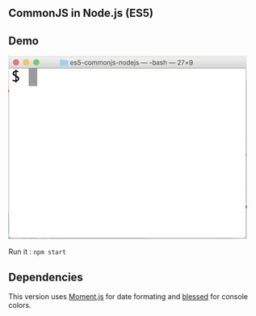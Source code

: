 CommonJS in Node.js (ES5)
-------------------------------

## Demo

![Demo](docs/capture-nodejs.gif "Demo")

Run it : `npm start`

## Dependencies

This version uses [Moment.js](https://momentjs.com/) for date formating and [blessed](https://github.com/chjj/blessed) for console colors.
